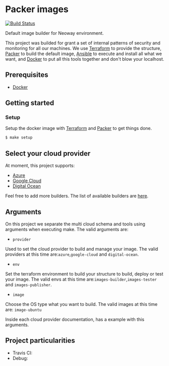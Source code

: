 # Packer images

[![Build Status](https://travis-ci.org/NeowayLabs/packer-images.svg?branch=add-ci-azure-build)](https://travis-ci.org/NeowayLabs/packer-images)

Default image builder for Neoway environment.

This project was builded for grant a set of internal patterns of security and monitoring for all our machines. We use [Terraform](https://www.terraform.io) to provide the structure, [Packer](https://www.packer.io) to build the default image, [Ansible](https://www.ansible.com) to execute and install all what we want, and [Docker](https://www.docker.com) to put all this tools together and don't blow your localhost.

## Prerequisites

* [Docker](https://docs.docker.com/engine/installation/)

## Getting started

### Setup

Setup the        docker image with [Terraform](https://www.terraform.io/) and [Packer](https://packer.io) to get things done.

```bash
$ make setup
```

## Select your cloud provider

At moment, this project supports:
- [Azure](docs/azure.md)
- [Google Cloud](docs/gcp.md)
- [Digital Ocean](docs/do.md)

Feel free to add more builders. The list of available builders are [here](https://www.packer.io/docs/builders/index.html).


## Arguments

On this project we separate the multi cloud schema and tools using arguments when executing make. The valid arguments are:

- `provider`

Used to set the cloud provider to build and manage your image. The valid providers at this time are:`azure`,`google-cloud` and `digital-ocean`.

- `env`

Set the terraform environment to build your structure to build, deploy or test your image. The valid envs at this time are:`images-builder`,`images-tester` and `images-publisher`.

- `image`

Choose the OS type what you want to build. The valid images at this time are: `image-ubuntu`

Inside each cloud provider documentation, has a example with this arguments.

## Project particularities

- Travis CI:
- Debug:

